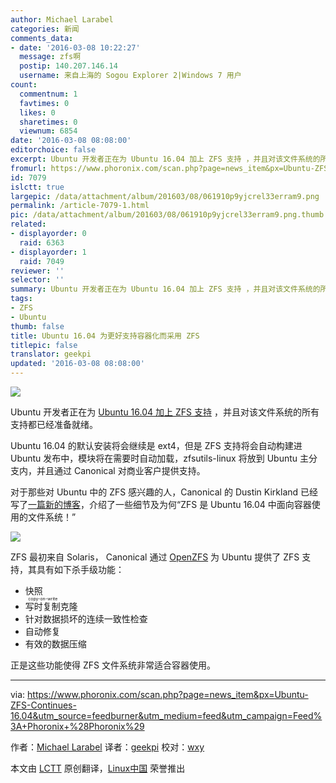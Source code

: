 ```yaml
---
author: Michael Larabel
categories: 新闻
comments_data:
- date: '2016-03-08 10:22:27'
  message: zfs啊
  postip: 140.207.146.14
  username: 来自上海的 Sogou Explorer 2|Windows 7 用户
count:
  commentnum: 1
  favtimes: 0
  likes: 0
  sharetimes: 0
  viewnum: 6854
date: '2016-03-08 08:08:00'
editorchoice: false
excerpt: Ubuntu 开发者正在为 Ubuntu 16.04 加上 ZFS 支持 ，并且对该文件系统的所有支持都已经准备就绪。
fromurl: https://www.phoronix.com/scan.php?page=news_item&px=Ubuntu-ZFS-Continues-16.04&utm_source=feedburner&utm_medium=feed&utm_campaign=Feed%3A+Phoronix+%28Phoronix%29
id: 7079
islctt: true
largepic: /data/attachment/album/201603/08/061910p9yjcrel33erram9.png
permalink: /article-7079-1.html
pic: /data/attachment/album/201603/08/061910p9yjcrel33erram9.png.thumb.jpg
related:
- displayorder: 0
  raid: 6363
- displayorder: 1
  raid: 7049
reviewer: ''
selector: ''
summary: Ubuntu 开发者正在为 Ubuntu 16.04 加上 ZFS 支持 ，并且对该文件系统的所有支持都已经准备就绪。
tags:
- ZFS
- Ubuntu
thumb: false
title: Ubuntu 16.04 为更好支持容器化而采用 ZFS
titlepic: false
translator: geekpi
updated: '2016-03-08 08:08:00'
---
```


![](/data/attachment/album/201603/08/061910p9yjcrel33erram9.png)


Ubuntu 开发者正在为 [Ubuntu 16.04 加上 ZFS 支持](http://www.phoronix.com/scan.php?page=news_item&px=ZFS-For-Ubuntu-16.04) ，并且对该文件系统的所有支持都已经准备就绪。


Ubuntu 16.04 的默认安装将会继续是 ext4，但是 ZFS 支持将会自动构建进 Ubuntu 发布中，模块将在需要时自动加载，zfsutils-linux 将放到 Ubuntu 主分支内，并且通过 Canonical 对商业客户提供支持。


对于那些对 Ubuntu 中的 ZFS 感兴趣的人，Canonical 的 Dustin Kirkland 已经写了[一篇新的博客](http://blog.dustinkirkland.com/2016/02/zfs-is-fs-for-containers-in-ubuntu-1604.html)，介绍了一些细节及为何“ZFS 是 Ubuntu 16.04 中面向容器使用的文件系统！”


![](/data/attachment/album/201603/08/061842wh79lmq76ekm2cc9.jpg)


ZFS 最初来自 Solaris， Canonical 通过 [OpenZFS](http://open-zfs.org/wiki/Main_Page) 为 Ubuntu 提供了 ZFS 支持，其具有如下杀手级功能：


* 快照
* <ruby> 写时复制 <rp>  （ </rp> <rt>  copy-on-write </rt> <rp>  ） </rp></ruby>克隆
* 针对数据损坏的连续一致性检查
* 自动修复
* 有效的数据压缩


正是这些功能使得 ZFS 文件系统非常适合容器使用。




---


via: <https://www.phoronix.com/scan.php?page=news_item&px=Ubuntu-ZFS-Continues-16.04&utm_source=feedburner&utm_medium=feed&utm_campaign=Feed%3A+Phoronix+%28Phoronix%29>


作者：[Michael Larabel](http://www.michaellarabel.com/) 译者：[geekpi](https://github.com/geekpi) 校对：[wxy](https://github.com/wxy)


本文由 [LCTT](https://github.com/LCTT/TranslateProject) 原创翻译，[Linux中国](https://linux.cn/) 荣誉推出